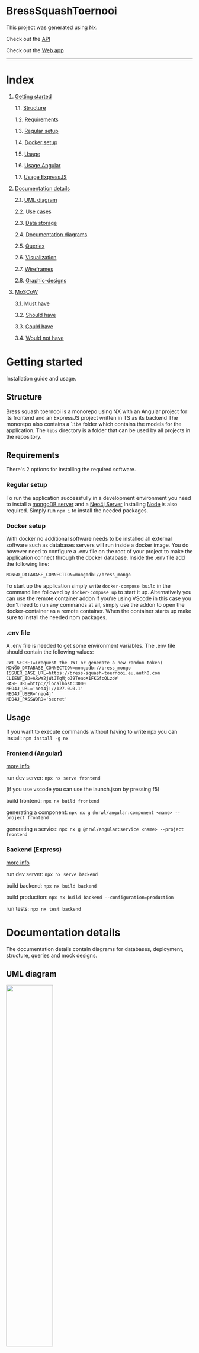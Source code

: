 # BressSquashToernooi
This project was generated using [Nx](https://nx.dev).

Check out the <a href="https://bress-squash-toernooi.herokuapp.com/api">API</a>

Check out the <a href="https://bress-squash-toernooi.web.app/">Web app</a>
<hr/>

# Index
1. [ Getting started ](#gettingStarted)

    1.1. [ Structure ](#projectStructure)
 
    1.2. [ Requirements ](#projectRequirements)
 
    1.3. [ Regular setup](#regularSetup)
 
    1.4. [ Docker setup](#dockerSetup)

    1.5. [ Usage ](#appUsage)
 
    1.6. [ Usage Angular](#usageAngular)
  
    1.7. [ Usage ExpressJS](#usageExpress)
  
2. [ Documentation details](#docDetails)

    2.1. [ UML diagram ](#docUML)
 
    2.2. [Use cases](#usecase)

    2.3. [ Data storage](#docData)
 
    2.4. [ Documentation diagrams](#docDiagrams)
  
    2.5. [ Queries ](#docQueries)

    2.6. [ Visualization ](#visuals)

    2.7. [Wireframes](#wireF)
 
    2.8. [Graphic-designs](#graphics)

3. [MoSCoW](#mos)

    3.1. [Must have](#must)
 
    3.2. [Should have](#should)
  
    3.3. [Could have](#could)
   
    3.4. [Would not have](#not)


<a name="gettingStarted"></a>
# Getting started
Installation guide and usage.

<a name="projectStructure"></a>
## Structure
Bress squash toernooi is a monorepo using NX with an Angular project for its frontend and an ExpressJS project written in TS as its backend
The monorepo also contains a `libs` folder which contains the models for the application.
The `libs` directory is a folder that can be used by all projects in the repository. 

<a name="projectRequirements"></a>
## Requirements
There's 2 options for installing the required software.

<a name="regularSetup"></a>
### Regular setup
To run the application successfully in a development environment you need to install a <a href="https://www.mongodb.com/try/download/community">mongoDB server</a>
and a <a href="https://neo4j.com/download-center/#community">Neo4j Server</a> 
Installing <a href="https://docs.npmjs.com/downloading-and-installing-node-js-and-npm">Node<a/> is also required.
Simply run `npm i` to install the needed packages.
  
<a name="dockerSetup"></a>
### Docker setup
With docker no additional software needs to be installed all external software such as databases servers will run inside a docker image.
You do however need to configure a .env file on the root of your project to make the application connect through the docker database.
Inside the .env file add the following line:
```
MONGO_DATABASE_CONNECTION=mongodb://bress_mongo
```
To start up the application simply write `docker-compose build` in the command line followed by `docker-compose up` to start it up.
Alternatively you can use the remote container addon if you're using VScode in this case you don't need to run any commands at all, simply use the addon to open the docker-container as a remote container.
When the container starts up make sure to install the needed npm packages.
  
<a name="dotEnv"></a>
 ### .env file
 A .env file is needed to get some environment variables. The .env file should contain the following values:
 ```
JWT_SECRET=(request the JWT or generate a new random token)
MONGO_DATABASE_CONNECTION=mongodb://bress_mongo
ISSUER_BASE_URL=https://bress-squash-toernooi.eu.auth0.com
CLIENT_ID=ARwW2jWiJTqMjoJ9TeaoX1FKGfcQLzoW
BASE_URL=http://localhost:3000
NEO4J_URL='neo4j://127.0.0.1'
NEO4J_USER='neo4j'
NEO4J_PASSWORD='secret'
 ```
<a name="appUsage"></a>
## Usage
If you want to execute commands without having to write npx you can install:
`npm install -g nx`
  
<a name="usageAngular"></a>
### Frontend (Angular)
<a href="https://nx.dev/l/a/tutorial/01-create-application">more info</a>

run dev server: `npx nx serve frontend`

(if you use vscode you can use the launch.json by pressing f5)
  
build frontend: `npx nx build frontend`

generating a component: `npx nx g @nrwl/angular:component <name> --project frontend`

generating a service: `npx nx g @nrwl/angular:service <name> --project frontend`

<a name="usageExpress"></a>
### Backend (Express)
<a href="https://nx.dev/l/a/express/overview">more info</a>

run dev server: `npx nx serve backend`

build backend: `npx nx build backend`

build production: `npx nx build backend --configuration=production`

run tests: `npx nx test backend`
  
<a name="docDetails"></a>
# Documentation details
The documentation details contain diagrams for databases, deployment, structure, queries and mock designs.
  
<a name="docUML"></a>
## UML diagram
<img src="./documentation/uml/UMLDiagramBress.png?raw=true" width="50%" height="50%"/>
  
<a name="usecase"></a>
## Use cases
<img src="https://github.com/Pjiwm/bress-squash-toernooi/blob/main/documentation/use-cases/use-cases.png" width="50%" height="50%"/>

<a name="docData"></a>
## Data storage
### Databases
The application makes use of 3 databases in total, which are mongoDB Neo4j and a third party database from Auth0
Neo4j is used for most objects in the application, we use it for storing tournaments, games, game poules etc.
As seen in the ERD image
The Auth0 databse securily stores our users, it's a third party so we do not have direct access to their database, it only passes us the users we use.
With mongoDB we store a list of emails of Auth0 users that can use the system. There's a whitelist of emails from Auth0 user accounts that can use the application.
The 3 different databases can be seen together in the deployment diagram below.

<a name="docDiagrams"></a>
### Database diagrams

#### Deployment diagram
<img src="./documentation/erds/deploymentDiagramBress.png?raw=true" width="50%" height="50%">

#### Logical view
<img src="./documentation/erds/logicalViewBress.png?raw=true" width="50%" height="50%">
  
<a name="docQueries"></a>
### Queries

#### Commonly used queries
1 = almost never used, 2 = rarely used, 3 = commonly used, 4 = often used, 5 = used very often,
X = Unused, redundant  or non-existent

|               | POST          | GET  | PUT | DELETE |
| ------------- |:-------------:| :-----:|:-----:|-----:|
| /api/employee      | 1 | 1 | X|X|
| /api/employee/:id      | X | 3 | 1|1|
| /api/tournament     | 1 | 3 | X|X|
| /api/tournament/:id     | X | 5 | X|X|
| /api/division     | 1 | 4 | X|X|
| /api/division/:id     | X | 5 | X|X|
| /api/player     | X | 3 | X|X|
| /api/player/:id     | X | 5 | X|X|
| /api/division/:id/player     | 4 | 5 | X|X|
| /api/pool/:id     | X | 4 | X|X|
| /api/division/:id/pool     | 2 | 5 | X|X|
| /api/poolmatch/:id     | X | 4 | X|X|
| /api/pool/:id/poolmatch     | 4 | 5 | X|X|
| /api/komatch/:id     | X | 4 | X|X|
| /api/division/:id/komatch     | 2 | 5 | X|X|
| /api/set/:id     | X | 3 | X|X|
| /api/poolmatch/:id/set     | 4 | 4 | X|X|
| /api/komatch/:id/set     | 3 | 4 | X|X|
| /api/hall     | X | 3 | X|X|
| /api/hall/:id     | X | 3 | X|X|

Hall objects will remain the same and therefore do not have to be deleted and remain persisted in the database.
In most cases we do not need to remove objects at all, the entire database will be dropped between tournaments, because the data being stored becomes irrelevant after the tournament.
  
<a name="visuals"></a>
## Visualization
Visual representations for the web app.
 
<a name="wireF"></a>
### Wireframes
Wireframes can be found <a href="./documentation/wireframes">here</a>
  
<a name="graphics"></a>
### Graphic-designs

#### Planning
<img src="./documentation/graphic-design/Planning.png?raw=true" width="50%" height="50%">

#### Tourney overview
<img src="./documentation/graphic-design/Toernooien%20overzicht.png?raw=true" width="50%" height="50%">
  
#### Match overview
  <img src="https://github.com/Pjiwm/bress-squash-toernooi/blob/main/documentation/graphic-design/Wedstrijd-overzicht.png" width="50%" height="50%">
  
<a name="mos"></a>
## MoSCoW
  
 <a name="must"></a>
### Must have:
-	As a player, I want the bracket I am playing against next to be done approximately when I am done, so that I do not have to wait a long time. 
-	As a player, I want the final of the advanced players to be in the bar room, so I can enjoy a pint while watching it.
-	As an employee, I want to be able to generate tournament brackets so I don't have to do it by hand.
-	As a user I want to add players to a squash tournament so they can participate in the competition.
-	As an employee I want my tournament bracket to be as small possible, so the tournament doesn't take too long
-	As an employee I want to categorize players in different tournaments 
-	As an employee I want to edit the player list last minute before the tournament starts, so I can handle with unexpected situations
  
 <a name="should"></a>
Should have:
-	As a player, I want to be able to see how the tournament is organised, so I know against whom I am playing and how the tournament is getting along.
 
 <a name="could"></a>
### Could have:
-	As a user I want to add the score/result from played matches.

 <a name="not"></a>
### Would not have:
-	Export results from tournament to an excell sheet. 
<hr/>  
  For specific files please use the <a href="./documentation">Documentation<a/> directory.
